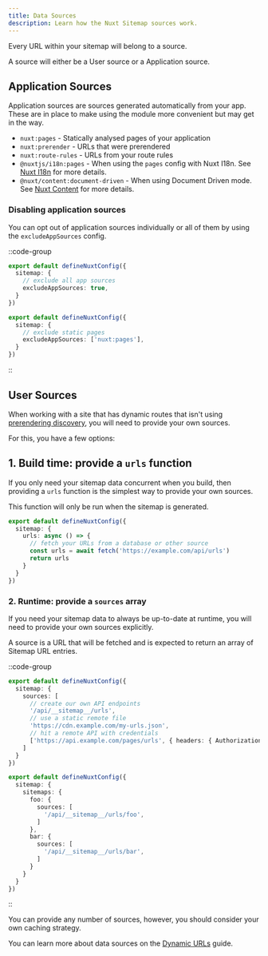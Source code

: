 ```yaml
---
title: Data Sources
description: Learn how the Nuxt Sitemap sources work.
---
```


Every URL within your sitemap will belong to a source.

A source will either be a User source or a Application source.

## Application Sources

Application sources are sources generated automatically from your app. These are in place to make using the module more
convenient but may get in the way.

- `nuxt:pages` - Statically analysed pages of your application
- `nuxt:prerender` - URLs that were prerendered
- `nuxt:route-rules` - URLs from your route rules
- `@nuxtjs/i18n:pages` - When using the `pages` config with Nuxt I18n. See [Nuxt I18n](/docs/sitemap/integrations/i18n) for more details.
- `@nuxt/content:document-driven` - When using Document Driven mode. See [Nuxt Content](/docs/sitemap/integrations/content) for more details.

### Disabling application sources

You can opt out of application sources individually or all of them by using the `excludeAppSources` config.

::code-group

```ts [Disable all app sources]
export default defineNuxtConfig({
  sitemap: {
    // exclude all app sources
    excludeAppSources: true,
  }
})
```

```ts [Disable pages app source]
export default defineNuxtConfig({
  sitemap: {
    // exclude static pages
    excludeAppSources: ['nuxt:pages'],
  }
})
```

::

## User Sources

When working with a site that has dynamic routes that isn't using [prerendering discovery](/docs/sitemap/guides/prerendering), you will need to provide your own sources.

For this, you have a few options:

## 1. Build time: provide a `urls` function

If you only need your sitemap data concurrent when you build, then providing a `urls` function is the simplest way to provide your own sources.

This function will only be run when the sitemap is generated.

```ts [nuxt.config.ts]
export default defineNuxtConfig({
  sitemap: {
    urls: async () => {
      // fetch your URLs from a database or other source
      const urls = await fetch('https://example.com/api/urls')
      return urls
    }
  }
})
```

### 2. Runtime: provide a `sources` array

If you need your sitemap data to always be up-to-date at runtime, you will need to provide your own sources explicitly.

A source is a URL that will be fetched and is expected to return an array of Sitemap URL entries.

::code-group

```ts [Single Sitemap]
export default defineNuxtConfig({
  sitemap: {
    sources: [
      // create our own API endpoints
      '/api/__sitemap__/urls',
      // use a static remote file
      'https://cdn.example.com/my-urls.json',
      // hit a remote API with credentials
      ['https://api.example.com/pages/urls', { headers: { Authorization: 'Bearer <token>' } }]
    ]
  }
})
```

```ts [Multiple Sitemaps]
export default defineNuxtConfig({
  sitemap: {
    sitemaps: {
      foo: {
        sources: [
          '/api/__sitemap__/urls/foo',
        ]
      },
      bar: {
        sources: [
          '/api/__sitemap__/urls/bar',
        ]
      }
    }
  }
})
```

::

You can provide any number of sources, however, you should consider your own caching strategy.

You can learn more about data sources on the [Dynamic URLs](/docs/sitemap/guides/dynamic-urls) guide.
